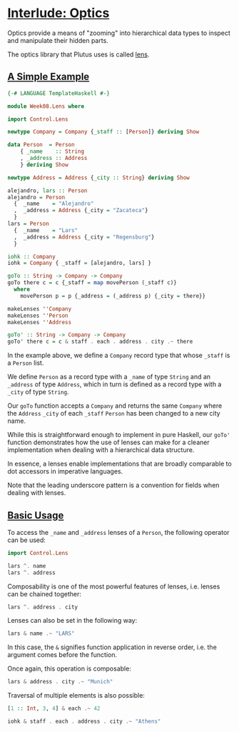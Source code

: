 # [Interlude: Optics](https://youtu.be/zW3D2iM5uVg?t=2482)

Optics provide a means of "zooming" into hierarchical data types to inspect and manipulate their hidden parts.

The optics library that Plutus uses is called [lens](https://hackage.haskell.org/package/lens).

## [A Simple Example](https://youtu.be/zW3D2iM5uVg?t=2554)

```haskell
{-# LANGUAGE TemplateHaskell #-}

module Week08.Lens where

import Control.Lens

newtype Company = Company {_staff :: [Person]} deriving Show

data Person  = Person
    { _name    :: String
    , _address :: Address
    } deriving Show

newtype Address = Address {_city :: String} deriving Show

alejandro, lars :: Person
alejandro = Person
  {  _name    = "Alejandro"
  ,  _address = Address {_city = "Zacateca"}
  }
lars = Person
  {  _name    = "Lars"
  ,  _address = Address {_city = "Regensburg"}
  }

iohk :: Company
iohk = Company { _staff = [alejandro, lars] }

goTo :: String -> Company -> Company
goTo there c = c {_staff = map movePerson (_staff c)}
  where
    movePerson p = p {_address = (_address p) {_city = there}}

makeLenses ''Company
makeLenses ''Person
makeLenses ''Address

goTo' :: String -> Company -> Company
goTo' there c = c & staff . each . address . city .~ there
```

In the example above, we define a `Company` record type that whose `_staff` is a `Person` list.

We define `Person` as a record type with a `_name` of type `String` and an `_address` of type `Address`, which in turn is defined as a record type with a `_city` of type `String`.

Our `goTo` function accepts a `Company` and returns the same `Company` where the `Address` `_city` of each `_staff` `Person` has been changed to a new city name.

While this is straightforward enough to implement in pure Haskell, our `goTo'` function demonstrates how the use of lenses can make for a cleaner implementation when dealing with a hierarchical data structure.

In essence, a lenses enable implementations that are broadly comparable to dot accessors in imperative languages.

Note that the leading underscore pattern is a convention for fields when dealing with lenses.

## [Basic Usage](https://youtu.be/zW3D2iM5uVg?t=2998)

To access the `_name` and `_address` lenses of a `Person`, the following operator can be used:

```haskell
import Control.Lens

lars ^. name
lars ^. address
```

Composability is one of the most powerful features of lenses, i.e. lenses can be chained together:

```haskell
lars ^. address . city
```

Lenses can also be set in the following way:

```haskell
lars & name .~ "LARS"
```

In this case, the `&` signifies function application in reverse order, i.e. the argument comes before the function.

Once again, this operation is composable:

```haskell
lars & address . city .~ "Munich"
```

Traversal of multiple elements is also possible:

```haskell
[1 :: Int, 3, 4] & each .~ 42

iohk & staff . each . address . city .~ "Athens"
```
